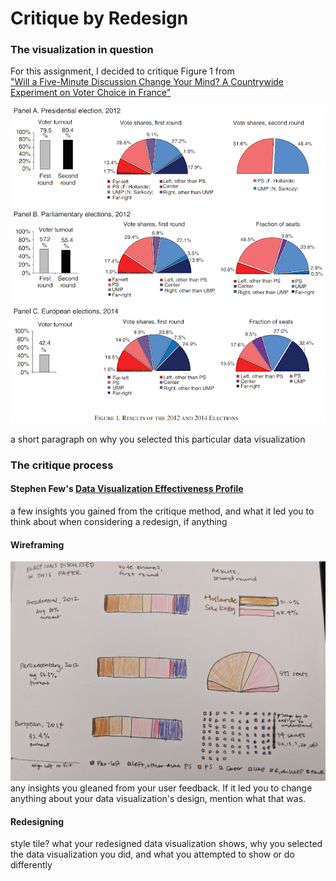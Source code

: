 # Critique by Redesign

### The visualization in question
For this assignment, I decided to critique Figure 1 from  
["Will a Five-Minute Discussion Change Your Mind? A Countrywide Experiment on Voter Choice in France"](https://www.hbs.edu/faculty/Publication%20Files/aer.20160524.compressed_421e1937-b6c3-46de-ab46-03c207264cf6.pdf)

![Figure 1. Results of the 2012 and 2014 Elections](/figure1.png)

a short paragraph on why you selected this particular data visualization


### The critique process
#### Stephen Few's [Data Visualization Effectiveness Profile](http://www.perceptualedge.com/articles/visual_business_intelligence/data_visualization_effectiveness_profile.pdf)
a few insights you gained from the critique method, and what it led you to think about when considering a redesign, if anything


#### Wireframing
![Redesign Wireframe](/IMG_20191110_220249.jpg)
any insights you gleaned from your user feedback.  If it led you to change anything about your data visualization's design, mention what that was.  


#### Redesigning
style tile?
what your redesigned data visualization shows, why you selected the data visualization you did, and what you attempted to show or do differently
